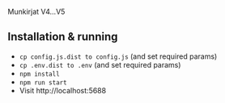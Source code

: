 Munkirjat V4...V5

## Installation & running

* `cp config.js.dist to config.js` (and set required params)
* `cp .env.dist to .env` (and set required params)
* `npm install`
* `npm run start`
* Visit http://localhost:5688 
